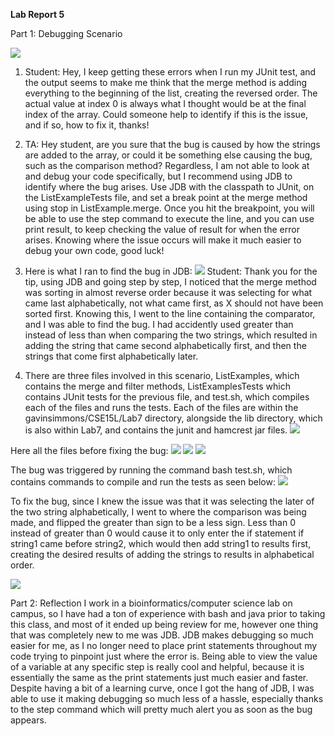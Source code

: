 **Lab Report 5**

Part 1: Debugging Scenario

![](https://github.com/gasimmons/cse15l-lab-reports/blob/main/Screenshot%202023-12-03%20at%2010.05.15%20PM.png)
1. Student: Hey, I keep getting these errors when I run my JUnit test, and the output seems to make me think that the merge method is adding everything to the beginning of the list, creating the reversed order.
The actual value at index 0 is always what I thought would be at the final index of the array. Could someone help to identify if this is the issue, and if so, how to fix it, thanks!

2. TA: Hey student, are you sure that the bug is caused by how the strings are added to the array, or could it be something else causing the bug, such as the comparison method?
Regardless, I am not able to look at and debug your code specifically, but I recommend using JDB to identify where the bug arises. Use JDB with the classpath to JUnit, on the ListExampleTests file, and set a break point at the merge method using stop in ListExample.merge.
Once you hit the breakpoint, you will be able to use the step command to execute the line, and you can use print result, to keep checking the value of result for when the error arises.
Knowing where the issue occurs will make it much easier to debug your own code, good luck!

3. Here is what I ran to find the bug in JDB:
![](https://github.com/gasimmons/cse15l-lab-reports/blob/main/Screenshot%202023-12-03%20at%209.33.05%20PM.png)
Student: Thank you for the tip, using JDB and going step by step, I noticed that the merge method was sorting in almost reverse order because it was selecting for what came last alphabetically, not what came first, as X should not have been sorted first. 
Knowing this, I went to the line containing the comparator, and I was able to find the bug.
I had accidently used greater than instead of less than when comparing the two strings, which resulted in adding the string that came second alphabetically first, and then the strings that come first alphabetically later.

4. There are three files involved in this scenario, ListExamples, which contains the merge and filter methods, ListExamplesTests which contains JUnit tests for the previous file, and test.sh, which compiles each of the files and runs the tests.
   Each of the files are within the gavinsimmons/CSE15L/Lab7 directory, alongside the lib directory, which is also within Lab7, and contains the junit and hamcrest jar files.
![](https://github.com/gasimmons/cse15l-lab-reports/blob/main/Screenshot%202023-12-03%20at%209.12.44%20PM.png)


Here all the files before fixing the bug:
![](https://github.com/gasimmons/cse15l-lab-reports/blob/main/Screenshot%202023-12-03%20at%209.11.57%20PM.png)
![](https://github.com/gasimmons/cse15l-lab-reports/blob/main/Screenshot%202023-12-03%20at%209.12.06%20PM.png)
![](https://github.com/gasimmons/cse15l-lab-reports/blob/main/Screenshot%202023-12-03%20at%209.12.18%20PM.png)

The bug was triggered by running the command bash test.sh, which contains commands to compile and run the tests as seen below:
![](https://github.com/gasimmons/cse15l-lab-reports/blob/main/Screenshot%202023-12-03%20at%209.35.19%20PM.png)


To fix the bug, since I knew the issue was that it was selecting the later of the two string alphabetically, I went to where the comparison was being made, and flipped the greater than sign to be a less sign.
Less than 0 instead of greater than 0 would cause it to only enter the if statement if string1 came before string2, which would then add string1 to results first, creating the desired results of adding the strings to results in alphabetical order.

![](https://github.com/gasimmons/cse15l-lab-reports/blob/main/Screenshot%202023-12-03%20at%209.42.05%20PM.png)


Part 2: Reflection
I work in a bioinformatics/computer science lab on campus, so I have had a ton of experience with bash and java prior to taking this class, and most of it ended up being review for me, however one thing that was completely new to me was JDB. 
JDB makes debugging so much easier for me, as I no longer need to place print statements throughout my code trying to pinpoint just where the error is. 
Being able to view the value of a variable at any specific step is really cool and helpful, because it is essentially the same as the print statements just much easier and faster.
Despite having a bit of a learning curve, once I got the hang of JDB, I was able to use it making debugging so much less of a hassle, especially thanks to the step command which will pretty much alert you as soon as the bug appears. 

